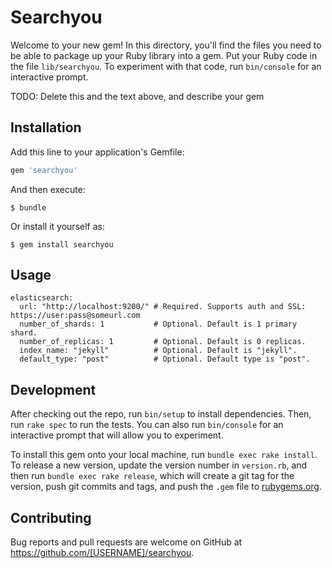 # Searchyou

Welcome to your new gem! In this directory, you'll find the files you need to be able to package up your Ruby library into a gem. Put your Ruby code in the file `lib/searchyou`. To experiment with that code, run `bin/console` for an interactive prompt.

TODO: Delete this and the text above, and describe your gem

## Installation

Add this line to your application's Gemfile:

```ruby
gem 'searchyou'
```

And then execute:

    $ bundle

Or install it yourself as:

    $ gem install searchyou

## Usage

```
elasticsearch:
  url: "http://localhost:9200/" # Required. Supports auth and SSL: https://user:pass@someurl.com
  number_of_shards: 1           # Optional. Default is 1 primary shard.
  number_of_replicas: 1         # Optional. Default is 0 replicas.
  index_name: "jekyll"          # Optional. Default is "jekyll".
  default_type: "post"          # Optional. Default type is "post".
```

## Development

After checking out the repo, run `bin/setup` to install dependencies. Then, run `rake spec` to run the tests. You can also run `bin/console` for an interactive prompt that will allow you to experiment.

To install this gem onto your local machine, run `bundle exec rake install`. To release a new version, update the version number in `version.rb`, and then run `bundle exec rake release`, which will create a git tag for the version, push git commits and tags, and push the `.gem` file to [rubygems.org](https://rubygems.org).

## Contributing

Bug reports and pull requests are welcome on GitHub at https://github.com/[USERNAME]/searchyou.
